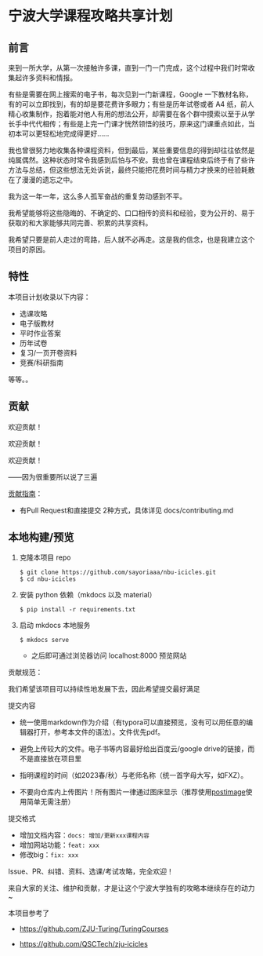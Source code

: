 # 宁波大学课程攻略共享计划

## 前言

来到一所大学，从第一次接触许多课，直到一门一门完成，这个过程中我们时常收集起许多资料和情报。

有些是需要在网上搜索的电子书，每次见到一门新课程，Google 一下教材名称，有的可以立即找到，有的却是要花费许多眼力；有些是历年试卷或者 A4 纸，前人精心收集制作，抱着能对他人有用的想法公开，却需要在各个群中摸索以至于从学长手中代代相传；有些是上完一门课才恍然领悟的技巧，原来这门课重点如此，当初本可以更轻松地完成得更好……

我也曾很努力地收集各种课程资料，但到最后，某些重要信息的得到却往往依然是纯属偶然。这种状态时常令我感到后怕与不安。我也曾在课程结束后终于有了些许方法与总结，但这些想法无处诉说，最终只能把花费时间与精力才换来的经验耗散在了漫漫的遗忘之中。

我为这一年一年，这么多人孤军奋战的重复劳动感到不平。

我希望能够将这些隐晦的、不确定的、口口相传的资料和经验，变为公开的、易于获取的和大家能够共同完善、积累的共享资料。

我希望只要是前人走过的弯路，后人就不必再走。这是我的信念，也是我建立这个项目的原因。

## 特性
本项目计划收录以下内容：

 - 选课攻略
 - 电子版教材
 - 平时作业答案
 - 历年试卷
 - 复习/一页开卷资料
 - 竞赛/科研指南

 等等。。


## 贡献
欢迎贡献！

欢迎贡献！

欢迎贡献！

——因为很重要所以说了三遍


[贡献指南](docs/contributing.md)：

 - 有Pull Request和直接提交 2种方式，具体详见 docs/contributing.md

## 本地构建/预览
1. 克隆本项目 repo
    ```shell
    $ git clone https://github.com/sayoriaaa/nbu-icicles.git
    $ cd nbu-icicles
    ```
2. 安装 python 依赖（mkdocs 以及 material）
    ```shell
    $ pip install -r requirements.txt
    ```

3. 启动 mkdocs 本地服务
    ```shell
    $ mkdocs serve
    ```
    - 之后即可通过浏览器访问 localhost:8000 预览网站

贡献规范：

我们希望该项目可以持续性地发展下去，因此希望提交最好满足

提交内容

 - 统一使用markdown作为介绍（有typora可以直接预览，没有可以用任意的编辑器打开，参考本文件的语法）。文件优先pdf。

 - 避免上传较大的文件。电子书等内容最好给出百度云/google drive的链接，而不是直接放在项目里

 - 指明课程的时间（如2023春/秋）与老师名称（统一首字母大写，如FXZ）。

 - 不要向仓库内上传图片！所有图片一律通过图床显示（推荐使用[postimage](https://postimages.org/)使用简单无需注册）


提交格式

 - 增加文档内容：`docs: 增加/更新xxx课程内容`
 - 增加网站功能：`feat: xxx`
 - 修改big：`fix: xxx`

Issue、PR、纠错、资料、选课/考试攻略，完全欢迎！

来自大家的关注、维护和贡献，才是让这个宁波大学独有的攻略本继续存在的动力~


本项目参考了

 - https://github.com/ZJU-Turing/TuringCourses

 - https://github.com/QSCTech/zju-icicles




